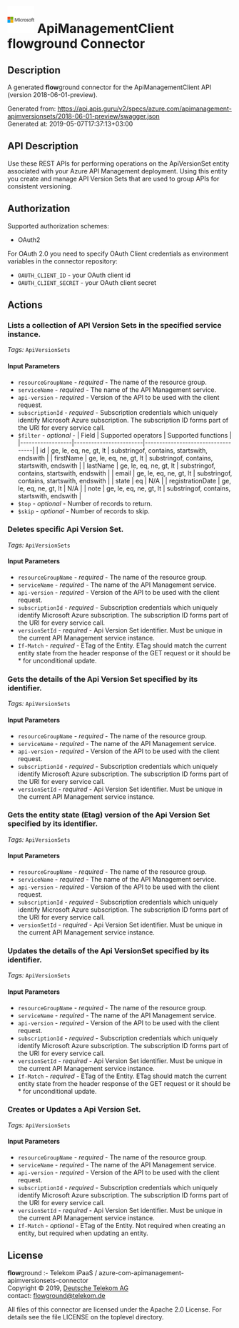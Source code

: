 # ![LOGO](logo.png) ApiManagementClient **flow**ground Connector

## Description

A generated **flow**ground connector for the ApiManagementClient API (version 2018-06-01-preview).

Generated from: https://api.apis.guru/v2/specs/azure.com/apimanagement-apimversionsets/2018-06-01-preview/swagger.json<br/>
Generated at: 2019-05-07T17:37:13+03:00

## API Description

Use these REST APIs for performing operations on the ApiVersionSet entity associated with your Azure API Management deployment. Using this entity you create and manage API Version Sets that are used to group APIs for consistent versioning.

## Authorization

Supported authorization schemes:
- OAuth2

For OAuth 2.0 you need to specify OAuth Client credentials as environment variables in the connector repository:
* `OAUTH_CLIENT_ID` - your OAuth client id
* `OAUTH_CLIENT_SECRET` - your OAuth client secret

## Actions

### Lists a collection of API Version Sets in the specified service instance.

*Tags:* `ApiVersionSets`

#### Input Parameters
* `resourceGroupName` - _required_ - The name of the resource group.
* `serviceName` - _required_ - The name of the API Management service.
* `api-version` - _required_ - Version of the API to be used with the client request.
* `subscriptionId` - _required_ - Subscription credentials which uniquely identify Microsoft Azure subscription. The subscription ID forms part of the URI for every service call.
* `$filter` - _optional_ - | Field            | Supported operators    | Supported functions               |
|------------------|------------------------|-----------------------------------|
| id               | ge, le, eq, ne, gt, lt | substringof, contains, startswith, endswith |
| firstName        | ge, le, eq, ne, gt, lt | substringof, contains, startswith, endswith |
| lastName         | ge, le, eq, ne, gt, lt | substringof, contains, startswith, endswith |
| email            | ge, le, eq, ne, gt, lt | substringof, contains, startswith, endswith |
| state            | eq                     | N/A                               |
| registrationDate | ge, le, eq, ne, gt, lt | N/A                               |
| note             | ge, le, eq, ne, gt, lt | substringof, contains, startswith, endswith |
* `$top` - _optional_ - Number of records to return.
* `$skip` - _optional_ - Number of records to skip.

### Deletes specific Api Version Set.

*Tags:* `ApiVersionSets`

#### Input Parameters
* `resourceGroupName` - _required_ - The name of the resource group.
* `serviceName` - _required_ - The name of the API Management service.
* `api-version` - _required_ - Version of the API to be used with the client request.
* `subscriptionId` - _required_ - Subscription credentials which uniquely identify Microsoft Azure subscription. The subscription ID forms part of the URI for every service call.
* `versionSetId` - _required_ - Api Version Set identifier. Must be unique in the current API Management service instance.
* `If-Match` - _required_ - ETag of the Entity. ETag should match the current entity state from the header response of the GET request or it should be * for unconditional update.

### Gets the details of the Api Version Set specified by its identifier.

*Tags:* `ApiVersionSets`

#### Input Parameters
* `resourceGroupName` - _required_ - The name of the resource group.
* `serviceName` - _required_ - The name of the API Management service.
* `api-version` - _required_ - Version of the API to be used with the client request.
* `subscriptionId` - _required_ - Subscription credentials which uniquely identify Microsoft Azure subscription. The subscription ID forms part of the URI for every service call.
* `versionSetId` - _required_ - Api Version Set identifier. Must be unique in the current API Management service instance.

### Gets the entity state (Etag) version of the Api Version Set specified by its identifier.

*Tags:* `ApiVersionSets`

#### Input Parameters
* `resourceGroupName` - _required_ - The name of the resource group.
* `serviceName` - _required_ - The name of the API Management service.
* `api-version` - _required_ - Version of the API to be used with the client request.
* `subscriptionId` - _required_ - Subscription credentials which uniquely identify Microsoft Azure subscription. The subscription ID forms part of the URI for every service call.
* `versionSetId` - _required_ - Api Version Set identifier. Must be unique in the current API Management service instance.

### Updates the details of the Api VersionSet specified by its identifier.

*Tags:* `ApiVersionSets`

#### Input Parameters
* `resourceGroupName` - _required_ - The name of the resource group.
* `serviceName` - _required_ - The name of the API Management service.
* `api-version` - _required_ - Version of the API to be used with the client request.
* `subscriptionId` - _required_ - Subscription credentials which uniquely identify Microsoft Azure subscription. The subscription ID forms part of the URI for every service call.
* `versionSetId` - _required_ - Api Version Set identifier. Must be unique in the current API Management service instance.
* `If-Match` - _required_ - ETag of the Entity. ETag should match the current entity state from the header response of the GET request or it should be * for unconditional update.

### Creates or Updates a Api Version Set.

*Tags:* `ApiVersionSets`

#### Input Parameters
* `resourceGroupName` - _required_ - The name of the resource group.
* `serviceName` - _required_ - The name of the API Management service.
* `api-version` - _required_ - Version of the API to be used with the client request.
* `subscriptionId` - _required_ - Subscription credentials which uniquely identify Microsoft Azure subscription. The subscription ID forms part of the URI for every service call.
* `versionSetId` - _required_ - Api Version Set identifier. Must be unique in the current API Management service instance.
* `If-Match` - _optional_ - ETag of the Entity. Not required when creating an entity, but required when updating an entity.

## License

**flow**ground :- Telekom iPaaS / azure-com-apimanagement-apimversionsets-connector<br/>
Copyright © 2019, [Deutsche Telekom AG](https://www.telekom.de)<br/>
contact: flowground@telekom.de

All files of this connector are licensed under the Apache 2.0 License. For details
see the file LICENSE on the toplevel directory.
